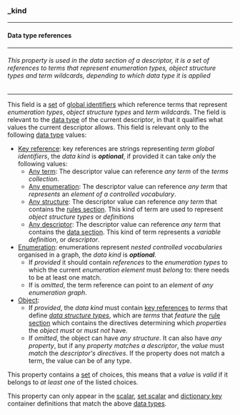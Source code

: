 ### _kind



------
#### Data type references



------
###### This property is used in the data section of a descriptor, it is a set of references to terms that represent enumeration types, object structure types and term wildcards, depending to which data type it is applied



------
This field is a [set](_set.md) of [global identifiers](_gid.md) which reference terms that represent *enumeration types*, *object structure types* and *term wildcards*. The field is relevant to the [data type](_type.md) of the current descriptor, in that it qualifies what values the current descriptor allows. This field is relevant only to the following [data type](_type.md) values:

- [Key reference](_type_string_key.md): key references are strings representing *term global identifiers*, the *data kind* is ***optional***, if provided it can take *only* the following values:
  - [Any term](_any-term.md): The descriptor value can reference *any term* of the *terms collection*.
  - [Any enumeration](_any-enum.md): The descriptor value can reference *any term* that *represents* an *element of a controlled vocabulary*.
  - [Any structure](_any-object.md): The descriptor value can reference *any term* that contains the [rules section](_rule.md). This kind of term are used to represent *object structure types* or *definitions*
  - [Any descriptor](any-descriptor.md): The descriptor value can reference *any term* that contains the [data section](_data.md). This kind of term represents a *variable definition*, or *descriptor*.
- [Enumeration](_type_string_enum.md): enumerations represent *nested controlled vocabularies* organised in a graph, the *data kind* is ***optional***.
  - If *provided* it should contain *references* to the *enumeration types* to which the current *enumeration element* must *belong* to: there needs to be at least one match.
  - If is *omitted*, the term reference can point to an *element* of *any enumeration graph*.
- [Object](_type_object.md):
  - If *provided*, the *data kind* must contain [key references](_type_string_key.md) to *terms* that define *[data structure types](_term_object.md)*, which are *terms* that *feature* the [rule section](_rule.md) which contains the directives determining which *properties* the *object* *must* or *must not* have.
  - If *omitted*, the object can have *any structure*. It can also have *any property*, but if any *property matches a descriptor*, the *value* must *match* the *descriptor's directives*. If the property does not match a term, the value can be of any type.

This property contains a [set](_set.md) of choices, this means that a *value* is *valid* if it belongs to *at least one* of the listed choices. 

This property can only appear in the [scalar](_scalar.md), [set scalar](_set_scalar.md) and [dictionary key](_dict_key.md) container definitions that match the above [data types](_type.md).